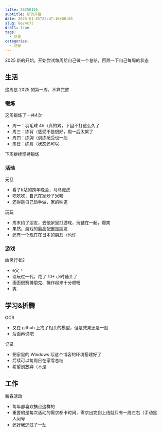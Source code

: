 ```yaml
---
title: 20250105
subtitle: 新的开始
date: 2025-01-05T22:47:16+08:00
slug: 8e24c73
draft: true
tags:
  - 记录
categories:
  - 记录
---
```


2025 新的开始，开始尝试每周给自己做一个总结，回顾一下自己每周的状态

## 生活

这周是 2025 的第一周，不算完整

### 锻炼

这周锻炼了一共4次

* 周一：羽毛球 4h（真的累，下回不打这么久了
* 周三：练背（感受不是很好，周一后太累了
* 周四：练胸（训练感受也一般
* 周日：练肩（状态还可以

下周继续坚持锻炼

### 活动

元旦
* 看了b站的跨年晚会，马马虎虎
* 吃吃吃，自己在家炒了米粉
* 还得是自己动手做，家的味道

玩玩
* 周末约了朋友，去他家里打游戏，玩链在一起，爆笑
* 果然，游戏的最高配置是朋友
* 还有一个现在在日本的朋友（也许

### 游戏
幽灵行者2
* e父！
* 没玩过一代，花了 10+ 小时通关了
* 画面很赛博朋克、操作起来十分顺畅
* 爽

## 学习&折腾

OCR
* 又在 github 上找了相关的模型，但是效果还是一般
* 后面再说吧

记录
* 把家里的 Windows 写这个博客的环境搭建好了
* 后续可以每周日在家写总结
* 希望别放弃（不是

## 工作

新春活动
* 每年都喜欢搞点这样的
* 重要的是每次活动的需求都卡时间，需求出完到上线就只有一周左右（手动黑人问号
* ~~还好我逃过了一劫~~
